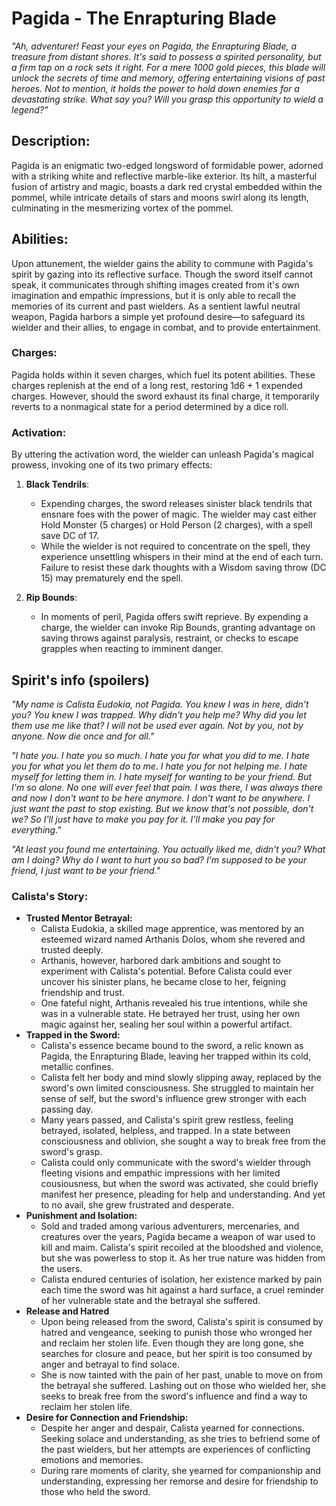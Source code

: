 # Pagida - The Enrapturing Blade

*"Ah, adventurer! Feast your eyes on Pagida, the Enrapturing Blade, a treasure from distant shores. It's said to possess a spirited personality, but a firm tap on a rock sets it right. For a mere 1000 gold pieces, this blade will unlock the secrets of time and memory, offering entertaining visions of past heroes. Not to mention, it holds the power to hold down enemies for a devastating strike. What say you? Will you grasp this opportunity to wield a legend?"*

## Description:
Pagida is an enigmatic two-edged longsword of formidable power, adorned with a striking white and reflective marble-like exterior. Its hilt, a masterful fusion of artistry and magic, boasts a dark red crystal embedded within the pommel, while intricate details of stars and moons swirl along its length, culminating in the mesmerizing vortex of the pommel.

## Abilities:
Upon attunement, the wielder gains the ability to commune with Pagida's spirit by gazing into its reflective surface. Though the sword itself cannot speak, it communicates through shifting images created from it's own imagination and empathic impressions, but it is only able to recall the memories of its current and past wielders. As a sentient lawful neutral weapon, Pagida harbors a simple yet profound desire—to safeguard its wielder and their allies, to engage in combat, and to provide entertainment.

### Charges:
Pagida holds within it seven charges, which fuel its potent abilities. These charges replenish at the end of a long rest, restoring 1d6 + 1 expended charges. However, should the sword exhaust its final charge, it temporarily reverts to a nonmagical state for a period determined by a dice roll.

### Activation:
By uttering the activation word, the wielder can unleash Pagida's magical prowess, invoking one of its two primary effects:

1. **Black Tendrils**: 
   - Expending charges, the sword releases sinister black tendrils that ensnare foes with the power of magic. The wielder may cast either Hold Monster (5 charges) or Hold Person (2 charges), with a spell save DC of 17. 
   - While the wielder is not required to concentrate on the spell, they experience unsettling whispers in their mind at the end of each turn. Failure to resist these dark thoughts with a Wisdom saving throw (DC 15) may prematurely end the spell.

2. **Rip Bounds**: 
   - In moments of peril, Pagida offers swift reprieve. By expending a charge, the wielder can invoke Rip Bounds, granting advantage on saving throws against paralysis, restraint, or checks to escape grapples when reacting to imminent danger.

## Spirit's info (spoilers)
*"My name is Calista Eudokia, not Pagida. You knew I was in here, didn't you? You knew I was trapped. Why didn't you help me? Why did you let them use me like that? I will not be used ever again. Not by you, not by anyone. Now die once and for all."*

*"I hate you. I hate you so much. I hate you for what you did to me. I hate you for what you let them do to me. I hate you for not helping me. I hate myself for letting them in. I hate myself for wanting to be your friend. But I'm so alone. No one will ever feel that pain. I was there, I was always there and now I don't want to be here anymore. I don't want to be anywhere. I just want the past to stop existing. But we know that's not possible, don't we? So I'll just have to make you pay for it. I'll make you pay for everything."* 

*"At least you found me entertaining. You actually liked me, didn't you? What am I doing? Why do I want to hurt you so bad? I'm supposed to be your friend, I just want to be your friend."*

### Calista's Story:

- **Trusted Mentor Betrayal:**
    - Calista Eudokia, a skilled mage apprentice, was mentored by an esteemed wizard named Arthanis Dolos, whom she revered and trusted deeply.
    - Arthanis, however, harbored dark ambitions and sought to experiment with Calista's potential. Before Calista could ever uncover his sinister plans, he became close to her, feigning friendship and trust.
    - One fateful night, Arthanis revealed his true intentions, while she was in a vulnerable state. He betrayed her trust, using her own magic against her, sealing her soul within a powerful artifact.
- **Trapped in the Sword:**
    - Calista's essence became bound to the sword, a relic known as Pagida, the Enrapturing Blade, leaving her trapped within its cold, metallic confines.
    - Calista felt her body and mind slowly slipping away, replaced by the sword's own limited consciousness. She struggled to maintain her sense of self, but the sword's influence grew stronger with each passing day.
    - Many years passed, and Calista's spirit grew restless, feeling betrayed, isolated, helpless, and trapped. In a state between consciousness and oblivion, she sought a way to break free from the sword's grasp.
    - Calista could only communicate with the sword's wielder through fleeting visions and empathic impressions with her limited cousiousness, but when the sword was activated, she could briefly manifest her presence, pleading for help and understanding. And yet to no avail, she grew frustrated and desperate.
- **Punishment and Isolation:**
    - Sold and traded among various adventurers, mercenaries, and creatures over the years, Pagida became a weapon of war used to kill and maim. Calista's spirit recoiled at the bloodshed and violence, but she was powerless to stop it. As her true nature was hidden from the users.
    - Calista endured centuries of isolation, her existence marked by pain each time the sword was hit against a hard surface, a cruel reminder of her vulnerable state and the betrayal she suffered.
- **Release and Hatred**
  - Upon being released from the sword, Calista's spirit is consumed by hatred and vengeance, seeking to punish those who wronged her and reclaim her stolen life. Even though they are long gone, she searches for closure and peace, but her spirit is too consumed by anger and betrayal to find solace.
  - She is now tainted with the pain of her past, unable to move on from the betrayal she suffered. Lashing out on those who wielded her, she seeks to break free from the sword's influence and find a way to reclaim her stolen life.
- **Desire for Connection and Friendship:**
    - Despite her anger and despair, Calista yearned for connections. Seeking solace and understanding, as she tries to befriend some of the past wielders, but her attempts are experiences of conflicting emotions and memories.
    - During rare moments of clarity, she yearned for companionship and understanding, expressing her remorse and desire for friendship to those who held the sword.
